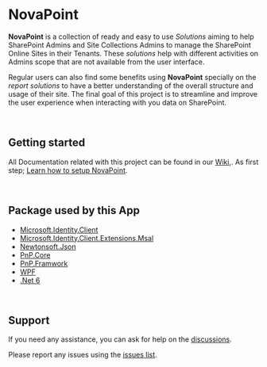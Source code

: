 # NovaPoint #

**NovaPoint** is a collection of ready and easy to use *Solutions* aiming to help SharePoint Admins and Site Collections Admins to manage the SharePoint Online Sites in their Tenants. These *solutions* help with different activities on Admins scope that are not available from the user interface.

Regular users can also find some benefits using **NovaPoint** specially on the *report solutions* to have a better understanding of the overall structure and usage of their site. The final goal of this project is to streamline and improve the user experience when interacting with you data on SharePoint.

&nbsp;

## Getting started ##

All Documentation related with this project can be found in our [Wiki](https://github.com/Barbarur/NovaPoint/wiki),. As first step; [Learn how to setup NovaPoint](https://github.com/Barbarur/NovaPoint/wiki/Setup).

&nbsp;

## Package used by this App ##

- [Microsoft.Identity.Client](https://github.com/AzureAD/microsoft-authentication-library-for-dotnet)
- [Microsoft.Identity.Client.Extensions.Msal](https://github.com/AzureAD/microsoft-authentication-extensions-for-dotnet)
- [Newtonsoft.Json](https://www.newtonsoft.com/json)
- [PnP.Core](https://github.com/pnp/pnpcore)
- [PnP.Framwork](https://github.com/pnp/pnpframework)
- [WPF](https://learn.microsoft.com/en-us/dotnet/desktop/wpf/)
- [.Net 6](https://learn.microsoft.com/en-us/dotnet)

&nbsp;
 
## Support ##

If you need any assistance, you can ask for help on the [discussions](https://github.com/Barbarur/NovaPoint/discussions).

Please report any issues using the [issues list](https://github.com/Barbarur/NovaPoint/issues).



